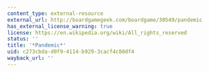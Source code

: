 ```yaml
---
content_type: external-resource
external_url: http://boardgamegeek.com/boardgame/30549/pandemic
has_external_license_warning: true
license: https://en.wikipedia.org/wiki/All_rights_reserved
status: ''
title: '*Pandemic*'
uid: c273cbda-d0f9-4114-b929-3cacf4c80df4
wayback_url: ''
---
```


